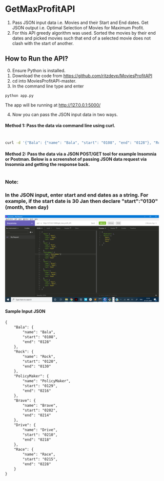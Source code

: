 # GetMaxProfitAPI

1. Pass JSON input data i.e. Movies and their Start and End dates. Get JSON output i.e. Optimal Selection of Movies for Maximum Profit.
2. For this API greedy algorithm was used. Sorted the movies by their end dates and picked movies such that end of a selected movie does not clash with the start of another.

## How to Run the API?

0. Ensure Python is installed.
1. Download the code from https://github.com/ritzdevp/MoviesProfitAPI
2. cd into MoviesProfitAPI-master. 
3. In the command line type and enter 
```sh
python app.py
```
The app will be running at http://127.0.0.1:5000/

4. Now you can pass the JSON input data in two ways.
 
#### Method 1: Pass the data via command line using curl.
#
```sh
curl -d '{"Bala": {"name": "Bala", "start": "0108", "end": "0128"}, "Rock": {"name": "Rock", "start": "0120", "end": "0130"}}' -H "Content-Type: application/json" -X GET http://127.0.0.1:5000/get_max_profit_API
```
#### Method 2: Pass the data via a JSON POST/GET tool for example Insomnia or Postman. Below is a screenshot of passing JSON data request via Insomnia and getting the response back.
#
### Note:
### In the JSON input, enter start and end dates as a string. For example, if the start date is 30 Jan then declare "start":"0130" (month, then day)


![alt text](https://github.com/ritzdevp/MoviesProfitAPI/blob/master/ssinsomnia.png)




#### Sample Input JSON
```
{
	"Bala": {
		"name": "Bala",
		"start": "0108",
		"end": "0128"
	},
	"Rock": {
		"name": "Rock",
		"start": "0120",
		"end": "0130"
	},
	"PolicyMaker": {
		"name": "PolicyMaker",
		"start": "0129",
		"end": "0216"
	},
	"Brave": {
		"name": "Brave",
		"start": "0202",
		"end": "0214"
	},
	"Drive": {
		"name": "Drive",
		"start": "0210",
		"end": "0218"
	},
	"Race": {
		"name": "Race",
		"start": "0215",
		"end": "0228"
	}
}
```


